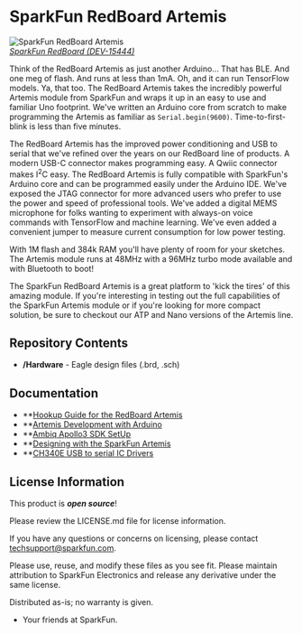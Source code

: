 SparkFun RedBoard Artemis
============================

![SparkFun RedBoard Artemis](https://cdn.sparkfun.com/assets/parts/1/4/0/1/9/15444-SparkFun_RedBoard_Artemis-01.jpg)  
[*SparkFun RedBoard (DEV-15444)*](https://www.sparkfun.com/products/15444)

Think of the RedBoard Artemis as just another Arduino... That has BLE. And one meg of flash. And runs at less than 1mA. Oh, and it can run TensorFlow models. Ya, that too. The RedBoard Artemis takes the incredibly powerful Artemis module from SparkFun and wraps it up in an easy to use and familiar Uno footprint. We've written an Arduino core from scratch to make programming the Artemis as familiar as `Serial.begin(9600)`. Time-to-first-blink is less than five minutes.

The RedBoard Artemis has the improved power conditioning and USB to serial that we've refined over the years on our RedBoard line of products. A modern USB-C connector makes programming easy. A Qwiic connector makes I<sup>2</sup>C easy. The RedBoard Artemis is fully compatible with SparkFun's Arduino core and can be programmed easily under the Arduino IDE. We've exposed the JTAG connector for more advanced users who prefer to use the power and speed of professional tools. We've added a digital MEMS microphone for folks wanting to experiment with always-on voice commands with TensorFlow and machine learning. We've even added a convenient jumper to measure current consumption for low power testing.

With 1M flash and 384k RAM you'll have plenty of room for your sketches. The Artemis module runs at 48MHz with a 96MHz turbo mode available and with Bluetooth to boot!

The SparkFun RedBoard Artemis is a great platform to 'kick the tires' of this amazing module. If you're interesting in testing out the full capabilities of the SparkFun Artemis module or if you're looking for more compact solution, be sure to checkout our ATP and Nano versions of the Artemis line.

Repository Contents
-------------------
* **/Hardware** - Eagle design files (.brd, .sch)

Documentation
-------------------
* **[Hookup Guide for the RedBoard Artemis](https://learn.sparkfun.com/tutorials/hookup-guide-for-the-sparkfun-redboard-artemis)
* **[Artemis Development with Arduino](https://learn.sparkfun.com/tutorials/artemis-development-with-arduino)
* **[Ambiq Apollo3 SDK SetUp](https://learn.sparkfun.com/tutorials/using-sparkfun-edge-board-with-ambiq-apollo3-sdk)
* **[Designing with the SparkFun Artemis](https://learn.sparkfun.com/tutorials/designing-with-the-sparkfun-artemis)
* **[CH340E USB to serial IC Drivers](https://www.sparkfun.com/ch340)

License Information
-------------------

This product is _**open source**_! 

Please review the LICENSE.md file for license information. 

If you have any questions or concerns on licensing, please contact techsupport@sparkfun.com.

Please use, reuse, and modify these files as you see fit. Please maintain attribution to SparkFun Electronics and release any derivative under the same license.

Distributed as-is; no warranty is given.

- Your friends at SparkFun.
